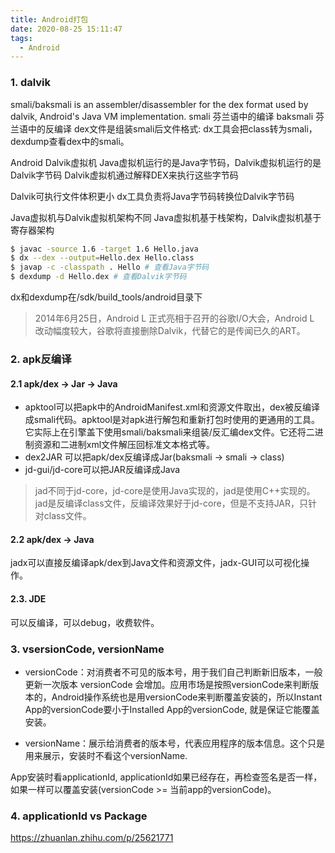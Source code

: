 ```yaml
---
title: Android打包
date: 2020-08-25 15:11:47
tags:
  - Android
---
```


### 1. dalvik
smali/baksmali is an assembler/disassembler for the dex format used by dalvik, Android's Java VM implementation. 
smali 芬兰语中的编译
baksmali 芬兰语中的反编译
dex文件是组装smali后文件格式: dx工具会把class转为smali，dexdump查看dex中的smali。

Android Dalvik虚拟机
Java虚拟机运行的是Java字节码，Dalvik虚拟机运行的是Dalvik字节码
Dalvik虚拟机通过解释DEX来执行这些字节码

Dalvik可执行文件体积更小
dx工具负责将Java字节码转换位Dalvik字节码

Java虚拟机与Dalvik虚拟机架构不同
Java虚拟机基于栈架构，Dalvik虚拟机基于寄存器架构

``` sh
$ javac -source 1.6 -target 1.6 Hello.java
$ dx --dex --output=Hello.dex Hello.class
$ javap -c -classpath . Hello # 查看Java字节码
$ dexdump -d Hello.dex # 查看Dalvik字节码
```

dx和dexdump在/sdk/build_tools/android目录下

> 2014年6月25日，Android L 正式亮相于召开的谷歌I/O大会，Android L 改动幅度较大，谷歌将直接删除Dalvik，代替它的是传闻已久的ART。

<!-- more -->

### 2. apk反编译
#### 2.1 apk/dex -> Jar -> Java
- apktool可以把apk中的AndroidManifest.xml和资源文件取出，dex被反编译成smali代码。apktool是对apk进行解包和重新打包时使用的更通用的工具。它实际上在引擎盖下使用smali/baksmali来组装/反汇编dex文件。它还将二进制资源和二进制xml文件解压回标准文本格式等。
- dex2JAR 可以把apk/dex反编译成Jar(baksmali -> smali -> class)
- jd-gui/jd-core可以把JAR反编译成Java

> jad不同于jd-core，jd-core是使用Java实现的，jad是使用C++实现的。jad是反编译class文件，反编译效果好于jd-core，但是不支持JAR，只针对class文件。

#### 2.2 apk/dex -> Java
jadx可以直接反编译apk/dex到Java文件和资源文件，jadx-GUI可以可视化操作。

#### 2.3. JDE
可以反编译，可以debug，收费软件。

### 3. vsersionCode, versionName
- versionCode：对消费者不可见的版本号，用于我们自己判断新旧版本，一般更新一次版本 versionCode 会增加。应用市场是按照versionCode来判断版本的，Android操作系统也是用versionCode来判断覆盖安装的，所以Instant App的versionCode要小于Installed App的versionCode, 就是保证它能覆盖安装。

- versionName：展示给消费者的版本号，代表应用程序的版本信息。这个只是用来展示，安装时不看这个versionName.

App安装时看applicationId, applicationId如果已经存在，再检查签名是否一样，如果一样可以覆盖安装(versionCode >= 当前app的versionCode)。

### 4. applicationId vs Package
https://zhuanlan.zhihu.com/p/25621771
